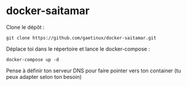 # docker-saitamar

Clone le dépôt :

```
git clone https://github.com/gaetinux/docker-saitamar.git
```

Déplace toi dans le répertoire et lance le docker-compose :

```
docker-compose up -d
```

Pense à définir ton serveur DNS pour faire pointer vers ton container (tu peux adapter selon ton besoin)

